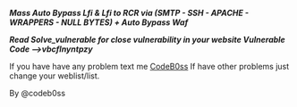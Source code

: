 
***Mass Auto Bypass Lfi & Lfi to RCR via (SMTP - SSH - APACHE - WRAPPERS - NULL BYTES) + Auto Bypass Waf***

***Read Solve_vulnerable for close vulnerability in your website 
Vulnerable Code -->vbcflnyntpzy***

If you have have any problem text me [CodeB0ss](https://t.me/uncodeboss)
If have other problems just change your weblist/list.

By @codeb0ss
